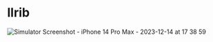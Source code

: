 # llrib
 ![Simulator Screenshot - iPhone 14 Pro Max - 2023-12-14 at 17 38 59](https://github.com/salman1696/llrib/assets/33120544/e193e033-acef-482d-bc40-c9d0ad80801b)

